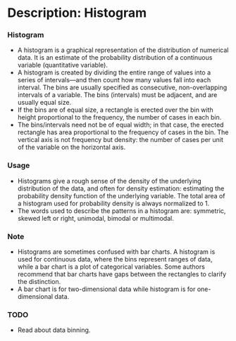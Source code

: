 # Description: Histogram

### Histogram
- A histogram is a graphical representation of the distribution of numerical data. It is an estimate of the probability 
  distribution of a continuous variable (quantitative variable).
- A histogram is created by dividing the entire range of values into a series of intervals—and then count how many 
  values fall into each interval. The bins are usually specified as consecutive, non-overlapping intervals of a 
  variable. The bins (intervals) must be adjacent, and are usually equal size.
- If the bins are of equal size, a rectangle is erected over the bin with height proportional to the frequency, the 
  number of cases in each bin. 
- The bins/intervals need not be of equal width; in that case, the erected rectangle has area proportional to the 
  frequency of cases in the bin. The vertical axis is not frequency but density: the number of cases per unit of the 
  variable on the horizontal axis. 

### Usage
- Histograms give a rough sense of the density of the underlying distribution of the data, and often for density 
  estimation: estimating the probability density function of the underlying variable. The total area of a histogram used 
  for probability density is always normalized to 1.
- The words used to describe the patterns in a histogram are: symmetric, skewed left or right, unimodal, bimodal or 
  multimodal.

### Note
- Histograms are sometimes confused with bar charts. A histogram is used for continuous data, where the bins represent 
  ranges of data, while a bar chart is a plot of categorical variables. Some authors recommend that bar charts have gaps 
  between the rectangles to clarify the distinction.
- A bar chart is for two-dimensional data while histogram is for one-dimensional data.

### TODO
- Read about data binning.